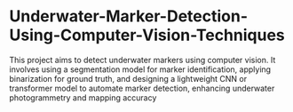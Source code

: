 # Underwater-Marker-Detection-Using-Computer-Vision-Techniques
This project aims to detect underwater markers using computer vision. It involves using a segmentation model for marker identification, applying binarization for ground truth, and designing a lightweight CNN or transformer model to automate marker detection, enhancing underwater photogrammetry and mapping accuracy
